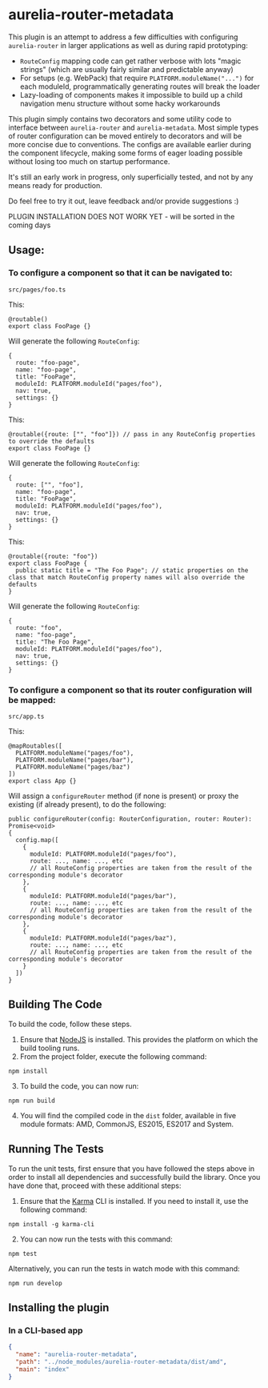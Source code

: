 # aurelia-router-metadata

This plugin is an attempt to address a few difficulties with configuring `aurelia-router` in larger applications as well as during rapid prototyping:
- `RouteConfig` mapping code can get rather verbose with lots "magic strings" (which are usually fairly similar and predictable anyway)
- For setups (e.g. WebPack) that require `PLATFORM.moduleName("...")` for each moduleId, programmatically generating routes will break the loader
- Lazy-loading of components makes it impossible to build up a child navigation menu structure without some hacky workarounds

This plugin simply contains two decorators and some utility code to interface between `aurelia-router` and `aurelia-metadata`.
Most simple types of router configuration can be moved entirely to decorators and will be more concise due to conventions.
The configs are available earlier during the component lifecycle, making some forms of eager loading possible without losing too much on startup performance.

It's still an early work in progress, only superficially tested, and not by any means ready for production.

Do feel free to try it out, leave feedback and/or provide suggestions :)

PLUGIN INSTALLATION DOES NOT WORK YET - will be sorted in the coming days

## Usage:

### To configure a component so that it can be navigated to:
  `src/pages/foo.ts`
  
  This:

  ```
  @routable()
  export class FooPage {}
  ```
  
  Will generate the following `RouteConfig`:

  ```
{
    route: "foo-page",
    name: "foo-page",
    title: "FooPage",
    moduleId: PLATFORM.moduleId("pages/foo"),
    nav: true,
    settings: {}
}
  ```
  
  This:

  ```
  @routable({route: ["", "foo"]}) // pass in any RouteConfig properties to override the defaults
  export class FooPage {}
  ```
  
  Will generate the following `RouteConfig`:

  ```
{
    route: ["", "foo"],
    name: "foo-page",
    title: "FooPage",
    moduleId: PLATFORM.moduleId("pages/foo"),
    nav: true,
    settings: {}
}
  ```
  
  This:

  ```
  @routable({route: "foo"})
  export class FooPage {
    public static title = "The Foo Page"; // static properties on the class that match RouteConfig property names will also override the defaults
  }
  ```
  
  Will generate the following `RouteConfig`:

  ```
{
    route: "foo",
    name: "foo-page",
    title: "The Foo Page",
    moduleId: PLATFORM.moduleId("pages/foo"),
    nav: true,
    settings: {}
}
  ```


### To configure a component so that its router configuration will be mapped:
  `src/app.ts`
  
  This:

  ```
  @mapRoutables([
    PLATFORM.moduleName("pages/foo"),
    PLATFORM.moduleName("pages/bar"),
    PLATFORM.moduleName("pages/baz")
  ])
  export class App {}
  ```
  
  Will assign a `configureRouter` method (if none is present) or proxy the existing (if already present), to do the following:

  ```
  public configureRouter(config: RouterConfiguration, router: Router): Promise<void>
{
    config.map([
      {
        moduleId: PLATFORM.moduleId("pages/foo"),
        route: ..., name: ..., etc
        // all RouteConfig properties are taken from the result of the corresponding module's decorator
      },
      {
        moduleId: PLATFORM.moduleId("pages/bar"),
        route: ..., name: ..., etc
        // all RouteConfig properties are taken from the result of the corresponding module's decorator
      },
      {
        moduleId: PLATFORM.moduleId("pages/baz"),
        route: ..., name: ..., etc
        // all RouteConfig properties are taken from the result of the corresponding module's decorator
      }
    ])
}
  ```
  



## Building The Code

To build the code, follow these steps.

1. Ensure that [NodeJS](http://nodejs.org/) is installed. This provides the platform on which the build tooling runs.
2. From the project folder, execute the following command:

  ```shell
  npm install
  ```
3. To build the code, you can now run:

  ```shell
  npm run build
  ```
4. You will find the compiled code in the `dist` folder, available in five module formats: AMD, CommonJS, ES2015, ES2017 and System.

## Running The Tests

To run the unit tests, first ensure that you have followed the steps above in order to install all dependencies and successfully build the library. Once you have done that, proceed with these additional steps:

1. Ensure that the [Karma](http://karma-runner.github.io/) CLI is installed. If you need to install it, use the following command:

  ```shell
  npm install -g karma-cli
  ```
2. You can now run the tests with this command:

  ```shell
  npm test
  ```

Alternatively, you can run the tests in watch mode with this command:

```shell
npm run develop
```

## Installing the plugin

### In a CLI-based app

```json
{
  "name": "aurelia-router-metadata",
  "path": "../node_modules/aurelia-router-metadata/dist/amd",
  "main": "index"
}
```
